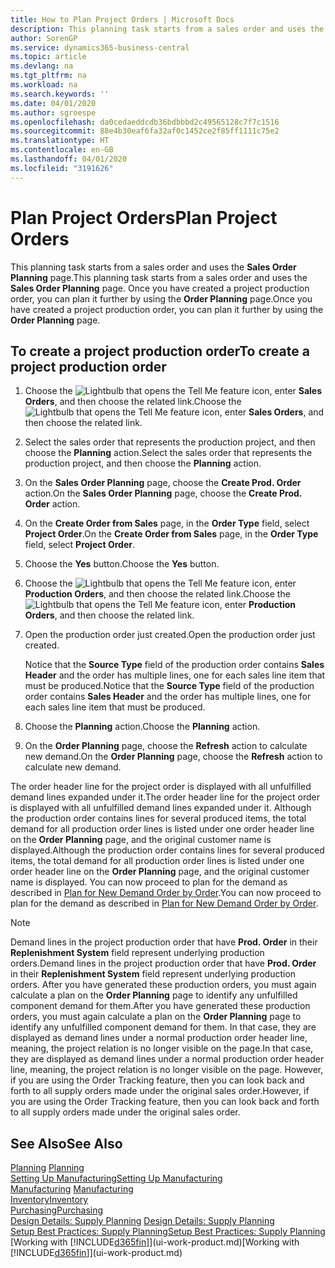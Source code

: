 ```yaml
---
title: How to Plan Project Orders | Microsoft Docs
description: This planning task starts from a sales order and uses the **Sales Order Planning** page. Once you have created a project production order, you can plan it further by using the **Order Planning** page.
author: SorenGP
ms.service: dynamics365-business-central
ms.topic: article
ms.devlang: na
ms.tgt_pltfrm: na
ms.workload: na
ms.search.keywords: ''
ms.date: 04/01/2020
ms.author: sgroespe
ms.openlocfilehash: da0cedaeddcdb36bdbbbd2c49565128c7f7c1516
ms.sourcegitcommit: 88e4b30eaf6fa32af0c1452ce2f85ff1111c75e2
ms.translationtype: HT
ms.contentlocale: en-GB
ms.lasthandoff: 04/01/2020
ms.locfileid: "3191626"
---
```

# <a name="plan-project-orders"></a><span data-ttu-id="d4a51-104">Plan Project Orders</span><span class="sxs-lookup"><span data-stu-id="d4a51-104">Plan Project Orders</span></span>
<span data-ttu-id="d4a51-105">This planning task starts from a sales order and uses the **Sales Order Planning** page.</span><span class="sxs-lookup"><span data-stu-id="d4a51-105">This planning task starts from a sales order and uses the **Sales Order Planning** page.</span></span> <span data-ttu-id="d4a51-106">Once you have created a project production order, you can plan it further by using the **Order Planning** page.</span><span class="sxs-lookup"><span data-stu-id="d4a51-106">Once you have created a project production order, you can plan it further by using the **Order Planning** page.</span></span>  

## <a name="to-create-a-project-production-order"></a><span data-ttu-id="d4a51-107">To create a project production order</span><span class="sxs-lookup"><span data-stu-id="d4a51-107">To create a project production order</span></span>  

1.  <span data-ttu-id="d4a51-108">Choose the ![Lightbulb that opens the Tell Me feature](media/ui-search/search_small.png "Tell me what you want to do") icon, enter **Sales Orders**, and then choose the related link.</span><span class="sxs-lookup"><span data-stu-id="d4a51-108">Choose the ![Lightbulb that opens the Tell Me feature](media/ui-search/search_small.png "Tell me what you want to do") icon, enter **Sales Orders**, and then choose the related link.</span></span>  
2.  <span data-ttu-id="d4a51-109">Select the sales order that represents the production project, and then choose the **Planning** action.</span><span class="sxs-lookup"><span data-stu-id="d4a51-109">Select the sales order that represents the production project, and then choose the **Planning** action.</span></span>  
4.  <span data-ttu-id="d4a51-110">On the **Sales Order Planning** page, choose  the **Create Prod. Order** action.</span><span class="sxs-lookup"><span data-stu-id="d4a51-110">On the **Sales Order Planning** page, choose  the **Create Prod. Order** action.</span></span>  
5.  <span data-ttu-id="d4a51-111">On the **Create Order from Sales** page, in the **Order Type** field, select **Project Order**.</span><span class="sxs-lookup"><span data-stu-id="d4a51-111">On the **Create Order from Sales** page, in the **Order Type** field, select **Project Order**.</span></span>  
6.  <span data-ttu-id="d4a51-112">Choose the **Yes** button.</span><span class="sxs-lookup"><span data-stu-id="d4a51-112">Choose the **Yes** button.</span></span>  
7.  <span data-ttu-id="d4a51-113">Choose the ![Lightbulb that opens the Tell Me feature](media/ui-search/search_small.png "Tell me what you want to do") icon, enter **Production Orders**, and then choose the related link.</span><span class="sxs-lookup"><span data-stu-id="d4a51-113">Choose the ![Lightbulb that opens the Tell Me feature](media/ui-search/search_small.png "Tell me what you want to do") icon, enter **Production Orders**, and then choose the related link.</span></span>
8. <span data-ttu-id="d4a51-114">Open the production order just created.</span><span class="sxs-lookup"><span data-stu-id="d4a51-114">Open the production order just created.</span></span>  

    <span data-ttu-id="d4a51-115">Notice that the **Source Type** field of the production order contains **Sales Header** and the order has multiple lines, one for each sales line item that must be produced.</span><span class="sxs-lookup"><span data-stu-id="d4a51-115">Notice that the **Source Type** field of the production order contains **Sales Header** and the order has multiple lines, one for each sales line item that must be produced.</span></span>  
9. <span data-ttu-id="d4a51-116">Choose the **Planning** action.</span><span class="sxs-lookup"><span data-stu-id="d4a51-116">Choose the **Planning** action.</span></span>
10. <span data-ttu-id="d4a51-117">On the **Order Planning** page, choose the **Refresh** action to calculate new demand.</span><span class="sxs-lookup"><span data-stu-id="d4a51-117">On the **Order Planning** page, choose the **Refresh** action to calculate new demand.</span></span>  

<span data-ttu-id="d4a51-118">The order header line for the project order is displayed with all unfulfilled demand lines expanded under it.</span><span class="sxs-lookup"><span data-stu-id="d4a51-118">The order header line for the project order is displayed with all unfulfilled demand lines expanded under it.</span></span> <span data-ttu-id="d4a51-119">Although the production order contains lines for several produced items, the total demand for all production order lines is listed under one order header line on the **Order Planning** page, and the original customer name is displayed.</span><span class="sxs-lookup"><span data-stu-id="d4a51-119">Although the production order contains lines for several produced items, the total demand for all production order lines is listed under one order header line on the **Order Planning** page, and the original customer name is displayed.</span></span> <span data-ttu-id="d4a51-120">You can now proceed to plan for the demand as described in [Plan for New Demand Order by Order](production-how-to-plan-for-new-demand.md).</span><span class="sxs-lookup"><span data-stu-id="d4a51-120">You can now proceed to plan for the demand as described in [Plan for New Demand Order by Order](production-how-to-plan-for-new-demand.md).</span></span>  

> [!NOTE]  
>  <span data-ttu-id="d4a51-121">Demand lines in the project production order that have **Prod. Order** in their **Replenishment System** field represent underlying production orders.</span><span class="sxs-lookup"><span data-stu-id="d4a51-121">Demand lines in the project production order that have **Prod. Order** in their **Replenishment System** field represent underlying production orders.</span></span> <span data-ttu-id="d4a51-122">After you have generated these production orders, you must again calculate a plan on the **Order Planning** page to identify any unfulfilled component demand for them.</span><span class="sxs-lookup"><span data-stu-id="d4a51-122">After you have generated these production orders, you must again calculate a plan on the **Order Planning** page to identify any unfulfilled component demand for them.</span></span> <span data-ttu-id="d4a51-123">In that case, they are displayed as demand lines under a normal production order header line, meaning, the project relation is no longer visible on the page.</span><span class="sxs-lookup"><span data-stu-id="d4a51-123">In that case, they are displayed as demand lines under a normal production order header line, meaning, the project relation is no longer visible on the page.</span></span> <span data-ttu-id="d4a51-124">However, if you are using the Order Tracking feature, then you can look back and forth to all supply orders made under the original sales order.</span><span class="sxs-lookup"><span data-stu-id="d4a51-124">However, if you are using the Order Tracking feature, then you can look back and forth to all supply orders made under the original sales order.</span></span>  

## <a name="see-also"></a><span data-ttu-id="d4a51-125">See Also</span><span class="sxs-lookup"><span data-stu-id="d4a51-125">See Also</span></span>
<span data-ttu-id="d4a51-126">[Planning](production-planning.md) </span><span class="sxs-lookup"><span data-stu-id="d4a51-126">[Planning](production-planning.md) </span></span>  
[<span data-ttu-id="d4a51-127">Setting Up Manufacturing</span><span class="sxs-lookup"><span data-stu-id="d4a51-127">Setting Up Manufacturing</span></span>](production-configure-production-processes.md)  
<span data-ttu-id="d4a51-128">[Manufacturing](production-manage-manufacturing.md)  </span><span class="sxs-lookup"><span data-stu-id="d4a51-128">[Manufacturing](production-manage-manufacturing.md)  </span></span>  
[<span data-ttu-id="d4a51-129">Inventory</span><span class="sxs-lookup"><span data-stu-id="d4a51-129">Inventory</span></span>](inventory-manage-inventory.md)  
[<span data-ttu-id="d4a51-130">Purchasing</span><span class="sxs-lookup"><span data-stu-id="d4a51-130">Purchasing</span></span>](purchasing-manage-purchasing.md)  
<span data-ttu-id="d4a51-131">[Design Details: Supply Planning](design-details-supply-planning.md) </span><span class="sxs-lookup"><span data-stu-id="d4a51-131">[Design Details: Supply Planning](design-details-supply-planning.md) </span></span>  
[<span data-ttu-id="d4a51-132">Setup Best Practices: Supply Planning</span><span class="sxs-lookup"><span data-stu-id="d4a51-132">Setup Best Practices: Supply Planning</span></span>](setup-best-practices-supply-planning.md)  
<span data-ttu-id="d4a51-133">[Working with [!INCLUDE[d365fin](includes/d365fin_md.md)]](ui-work-product.md)</span><span class="sxs-lookup"><span data-stu-id="d4a51-133">[Working with [!INCLUDE[d365fin](includes/d365fin_md.md)]](ui-work-product.md)</span></span>
